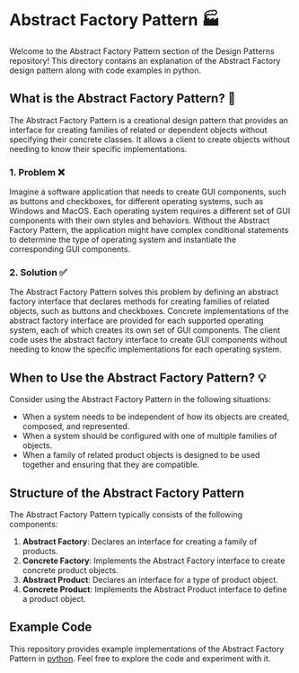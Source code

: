 # Abstract Factory Pattern 🏭

Welcome to the Abstract Factory Pattern section of the Design Patterns repository! This directory contains an explanation of the Abstract Factory design pattern along with code examples in python.

## What is the Abstract Factory Pattern? 🤔

The Abstract Factory Pattern is a creational design pattern that provides an interface for creating families of related or dependent objects without specifying their concrete classes. It allows a client to create objects without needing to know their specific implementations.

### 1. Problem ❌

Imagine a software application that needs to create GUI components, such as buttons and checkboxes, for different operating systems, such as Windows and MacOS. Each operating system requires a different set of GUI components with their own styles and behaviors. Without the Abstract Factory Pattern, the application might have complex conditional statements to determine the type of operating system and instantiate the corresponding GUI components.

### 2. Solution ✅

The Abstract Factory Pattern solves this problem by defining an abstract factory interface that declares methods for creating families of related objects, such as buttons and checkboxes. Concrete implementations of the abstract factory interface are provided for each supported operating system, each of which creates its own set of GUI components. The client code uses the abstract factory interface to create GUI components without needing to know the specific implementations for each operating system.

## When to Use the Abstract Factory Pattern? 💡

Consider using the Abstract Factory Pattern in the following situations:

- When a system needs to be independent of how its objects are created, composed, and represented.
- When a system should be configured with one of multiple families of objects.
- When a family of related product objects is designed to be used together and ensuring that they are compatible.

## Structure of the Abstract Factory Pattern

The Abstract Factory Pattern typically consists of the following components:

1. **Abstract Factory**: Declares an interface for creating a family of products.
2. **Concrete Factory**: Implements the Abstract Factory interface to create concrete product objects.
3. **Abstract Product**: Declares an interface for a type of product object.
4. **Concrete Product**: Implements the Abstract Product interface to define a product object.

## Example Code

This repository provides example implementations of the Abstract Factory Pattern in [python](./python_examply.py). Feel free to explore the code and experiment with it.
